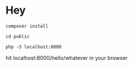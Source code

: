 # Hey

`composer install`

`cd public`

`php -S localhost:8000`

hit localhost:8000/hello/whatever in your browser
